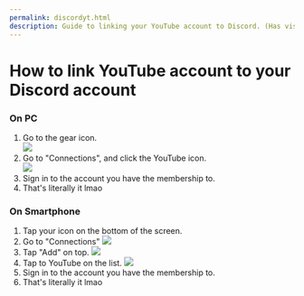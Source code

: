 ```yaml
---
permalink: discordyt.html
description: Guide to linking your YouTube account to Discord. (Has visual guides for the Discord-impaired)
---
```


# How to link YouTube account to your Discord account

### On PC
1. Go to the gear icon.   
![](https://i.imgur.com/74Tb6UN.jpg)   
2. Go to "Connections", and click the YouTube icon.   
![](https://i.imgur.com/F5U2hut.jpg)   
3. Sign in to the account you have the membership to.   
4. That's literally it lmao   

### On Smartphone
1. Tap your icon on the bottom of the screen.   
2. Go to "Connections"
![](https://i.imgur.com/UaKsBPH.png)       
3. Tap "Add" on top.
![](https://i.imgur.com/DC0Fv6G.png)   
4. Tap to YouTube on the list.
![](https://i.imgur.com/m7EM6PT.jpg?1)
6. Sign in to the account you have the membership to.      
7. That's literally it lmao   

